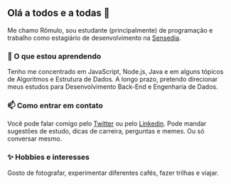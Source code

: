 ## Olá a todos e a todas 👋

Me chamo Rômulo, sou estudante (principalmente) de programação e trabalho como estagiário de desenvolvimento na [Sensedia](https://sensedia.com/). 

### 📖 O que estou aprendendo
Tenho me concentrado em JavaScript, Node.js, Java e em alguns tópicos de Algoritmos e Estrutura de Dados. A longo prazo, pretendo direcionar meus estudos para Desenvolvimento Back-End e Engenharia de Dados.

### 📫 Como entrar em contato
Você pode falar comigo pelo [Twitter](https://twitter.com/andradeoromulo) ou pelo [Linkedin](https://www.linkedin.com/in/romuloandrade/). Pode mandar sugestões de estudo, dicas de carreira, perguntas e memes. Ou só conversar mesmo.

### ✨ Hobbies e interesses 
Gosto de fotografar, experimentar diferentes cafés, fazer trilhas e viajar.   

